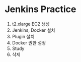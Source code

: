 # Jenkins Practice

1. t2.xlarge EC2 생성
2. Jenkins, Docker 설치
3. Plugin 설치
4. Docker 권한 설정
5. Study
6. 삭제